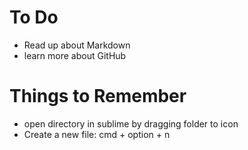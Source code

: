 # To Do 

- Read up about Markdown
- learn more about GitHub

# Things to Remember

- open directory in sublime by dragging folder to icon
- Create a new file: cmd + option + n
